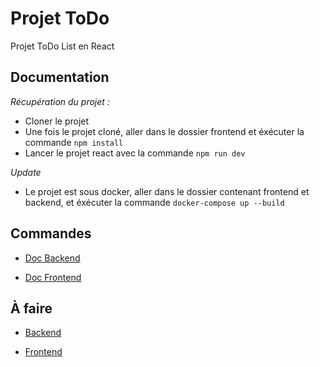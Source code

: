 # Projet ToDo
Projet ToDo List en React
  
  ## Documentation

*Récupération du projet :*

- Cloner le projet
- Une fois le projet cloné, aller dans le dossier frontend et éxécuter la commande `npm install`
- Lancer le projet react avec la commande `npm run dev` 

*Update*
- Le projet est sous docker, aller dans le dossier contenant frontend et backend, et éxécuter la commande `docker-compose up --build`

Commandes
- 
  

- [Doc Backend](./backend/README.md)

- [Doc Frontend](./frontend/README.md)

  

## À faire

  

- [Backend](./backend/README.md)

- [Frontend](./frontend/README.md)